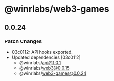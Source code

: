 # @winrlabs/web3-games

## 0.0.24

### Patch Changes

- 03c0112: API hooks exported.
- Updated dependencies [03c0112]
  - @winrlabs/api@1.0.1
  - @winrlabs/web3@0.0.15
  - @winrlabs/web3-games@0.0.24
